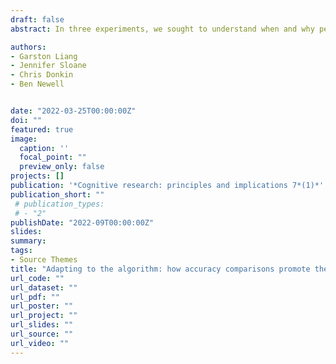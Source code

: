 ```yaml
---
draft: false
abstract: In three experiments, we sought to understand when and why people use an algorithm decision aid. Distinct from recent approaches, we explicitly enumerate the algorithm’s accuracy while also providing summary feedback and training that allowed participants to assess their own skills. Our results highlight that such direct performance comparisons between the algorithm and the individual encourages a strategy of selective reliance on the decision aid; individuals ignored the algorithm when the task was easier and relied on the algorithm when the task was harder. Our systematic investigation of summary feedback, training experience, and strategy hint manipulations shows that further opportunities to learn about the algorithm encourage not only increased reliance on the algorithm but also engagement in experimentation and verification of its recommendations. Together, our findings emphasize the decision-maker’s capacity to learn about the algorithm providing insights for how we can improve the use of decision aids.

authors:
- Garston Liang
- Jennifer Sloane
- Chris Donkin
- Ben Newell


date: "2022-03-25T00:00:00Z"
doi: ""
featured: true
image:
  caption: ''
  focal_point: ""
  preview_only: false
projects: []
publication: '*Cognitive research: principles and implications 7*(1)*'
publication_short: ""
 # publication_types:
 # - "2"
publishDate: "2022-09T00:00:00Z"
slides: 
summary: 
tags:
- Source Themes
title: "Adapting to the algorithm: how accuracy comparisons promote the use of a decision aid."
url_code: ""
url_dataset: ""
url_pdf: ""
url_poster: ""
url_project: ""
url_slides: ""
url_source: ""
url_video: ""
---
```


